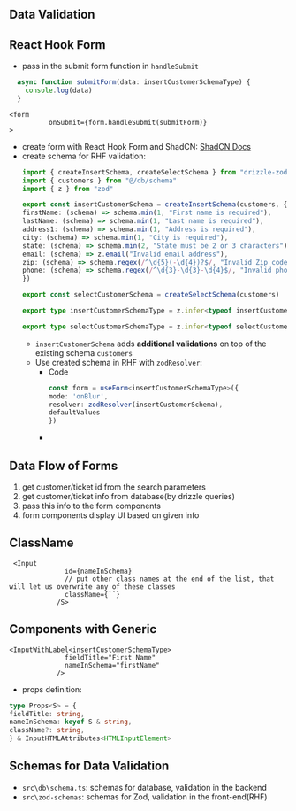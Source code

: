## Data Validation
## React Hook Form
- pass in the submit form function in `handleSubmit`
```ts
  async function submitForm(data: insertCustomerSchemaType) {
    console.log(data)
  }
```

```tsx
<form
          onSubmit={form.handleSubmit(submitForm)}
>
```
- create form with React Hook Form and ShadCN:
	[ShadCN Docs](https://ui.shadcn.com/docs/components/form)
- create schema for RHF validation:
	```ts
	import { createInsertSchema, createSelectSchema } from "drizzle-zod"
	import { customers } from "@/db/schema"
	import { z } from "zod"
	
	export const insertCustomerSchema = createInsertSchema(customers, {
	firstName: (schema) => schema.min(1, "First name is required"),
	lastName: (schema) => schema.min(1, "Last name is required"),
	address1: (schema) => schema.min(1, "Address is required"),
	city: (schema) => schema.min(1, "City is required"),
	state: (schema) => schema.min(2, "State must be 2 or 3 characters").max(3, "State must be 2 or 3 characters"),
	email: (schema) => z.email("Invalid email address"),
	zip: (schema) => schema.regex(/^\d{5}(-\d{4})?$/, "Invalid Zip code. Use 5 digits or 5 digits followed by a hyphen and 4 digits"),
	phone: (schema) => schema.regex(/^\d{3}-\d{3}-\d{4}$/, "Invalid phone number format. Use XXX-XXX-XXXX"),
	})
	
	export const selectCustomerSchema = createSelectSchema(customers)
	
	export type insertCustomerSchemaType = z.infer<typeof insertCustomerSchema>
	
	export type selectCustomerSchemaType = z.infer<typeof selectCustomerSchema>
	```
	- `insertCustomerSchema` adds **additional validations** on top of the existing schema `customers`
	- Use created schema in RHF with `zodResolver`:
		- Code
			```ts
			const form = useForm<insertCustomerSchemaType>({
			mode: 'onBlur',
			resolver: zodResolver(insertCustomerSchema),
			defaultValues
			})
			```
		- 
## Data Flow of Forms
1. get customer/ticket id from the search parameters
2. get customer/ticket info from database(by drizzle queries)
3. pass this info to the form components
4. form components display UI based on given info

## ClassName
```tsx
 <Input
              id={nameInSchema}
              // put other class names at the end of the list, that will let us overwrite any of these classes
              className={``}
            /S>
```
## Components with Generic
```tsx
<InputWithLabel<insertCustomerSchemaType>
              fieldTitle="First Name"
              nameInSchema="firstName"
            />
```
- props definition:
```ts
type Props<S> = {
fieldTitle: string,
nameInSchema: keyof S & string,
className?: string,
} & InputHTMLAttributes<HTMLInputElement>
```
## Schemas for Data Validation
- `src\db\schema.ts`: schemas for database, validation in the backend
- `src\zod-schemas`: schemas for Zod, validation in the front-end(RHF)
